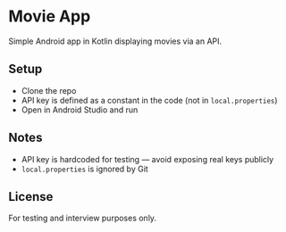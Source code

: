 # Movie App

Simple Android app in Kotlin displaying movies via an API.

## Setup

- Clone the repo
- API key is defined as a constant in the code (not in `local.properties`)
- Open in Android Studio and run

## Notes

- API key is hardcoded for testing — avoid exposing real keys publicly
- `local.properties` is ignored by Git

## License

For testing and interview purposes only.

